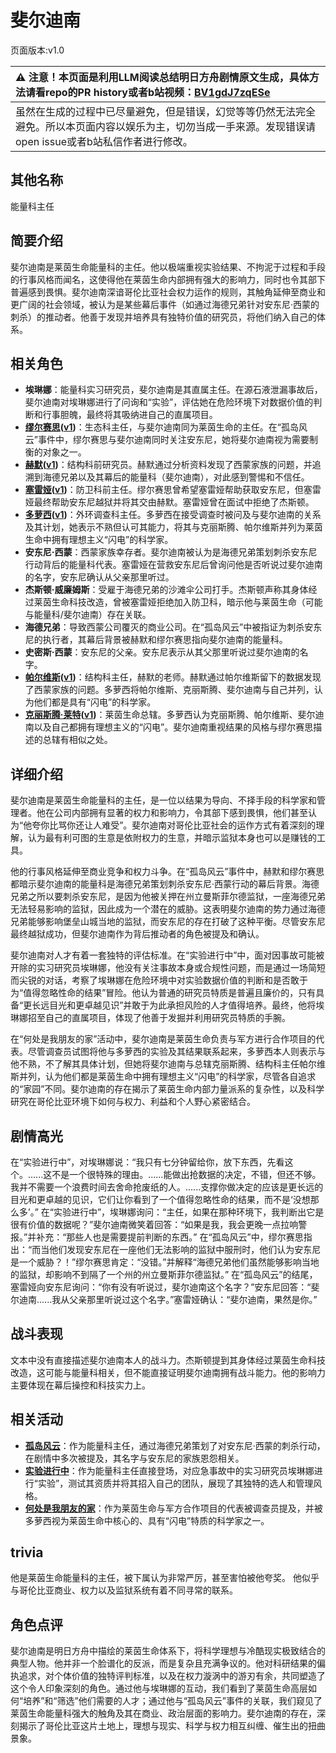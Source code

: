 # 斐尔迪南
页面版本:v1.0
 

| :warning: 注意！本页面是利用LLM阅读总结明日方舟剧情原文生成，具体方法请看repo的PR history或者b站视频：[BV1gdJ7zqESe](https://www.bilibili.com/video/BV1gdJ7zqESe/)         |
|:----------------------------|
| 虽然在生成的过程中已尽量避免，但是错误，幻觉等等仍然无法完全避免。所以本页面内容以娱乐为主，切勿当成一手来源。发现错误请open issue或者b站私信作者进行修改。|



## 其他名称
能量科主任
## 简要介绍
斐尔迪南是莱茵生命能量科的主任。他以极端重视实验结果、不拘泥于过程和手段的行事风格而闻名，这使得他在莱茵生命内部拥有强大的影响力，同时也令其部下普遍感到畏惧。斐尔迪南深谙哥伦比亚社会权力运作的规则，其触角延伸至商业和更广阔的社会领域，被认为是某些幕后事件（如通过海德兄弟针对安东尼·西蒙的刺杀）的推动者。他善于发现并培养具有独特价值的研究员，将他们纳入自己的体系。
## 相关角色
-   **埃琳娜**：能量科实习研究员，斐尔迪南是其直属主任。在源石液泄漏事故后，斐尔迪南对埃琳娜进行了问询和“实验”，评估她在危险环境下对数据价值的判断和行事胆魄，最终将其吸纳进自己的直属项目。
-   **[缪尔赛思](../char_v3/char_249_mlyss.md)([v1](char_249_mlyss.md))**：生态科主任，与斐尔迪南同为莱茵生命的主任。在“孤岛风云”事件中，缪尔赛思与斐尔迪南同时关注安东尼，她将斐尔迪南视为需要制衡的对象之一。
-   **[赫默](../char_v3/char_108_silent.md)([v1](char_108_silent.md))**：结构科前研究员。赫默通过分析资料发现了西蒙家族的问题，并追溯到海德兄弟以及其幕后的能量科（斐尔迪南），对此感到警惕和不信任。
-   **[塞雷娅](../char_v3/char_202_demkni.md)([v1](char_202_demkni.md))**：防卫科前主任。缪尔赛思曾希望塞雷娅帮助获取安东尼，但塞雷娅最终帮助安东尼越狱并将其交由赫默。塞雷娅曾在面试中拒绝了杰斯顿。
-   **[多萝西](../char_v3/char_4048_doroth.md)([v1](char_4048_doroth.md))**：外环调查科主任。多萝西在接受调查时被问及与斐尔迪南的关系及其计划，她表示不熟但认可其能力，将其与克丽斯腾、帕尔维斯并列为莱茵生命中拥有理想主义“闪电”的科学家。
-   **安东尼·西蒙**：西蒙家族幸存者。斐尔迪南被认为是海德兄弟策划刺杀安东尼行动背后的能量科代表。塞雷娅在营救安东尼后曾询问他是否听说过斐尔迪南的名字，安东尼确认从父亲那里听过。
-   **杰斯顿·威廉姆斯**：受雇于海德兄弟的沙滩伞公司打手。杰斯顿声称其身体经过莱茵生命科技改造，曾被塞雷娅拒绝加入防卫科，暗示他与莱茵生命（可能与能量科/斐尔迪南）存在关联。
-   **海德兄弟**：导致西蒙公司覆灭的商业公司。在“孤岛风云”中被指证为刺杀安东尼的执行者，其幕后背景被赫默和缪尔赛思指向斐尔迪南的能量科。
-   **史密斯·西蒙**：安东尼的父亲。安东尼表示从其父那里听说过斐尔迪南的名字。
-   **[帕尔维斯](../char_v3/extended_char_pa_er_wei_si.md)([v1](extended_char_pa_er_wei_si.md))**：结构科主任，赫默的老师。赫默通过帕尔维斯留下的数据发现了西蒙家族的问题。多萝西将帕尔维斯、克丽斯腾、斐尔迪南与自己并列，认为他们都是具有“闪电”的科学家。
-   **[克丽斯腾·莱特](../char_v3/extended_char_336509.md)([v1](extended_char_336509.md))**：莱茵生命总辖。多萝西认为克丽斯腾、帕尔维斯、斐尔迪南以及自己都拥有理想主义的“闪电”。斐尔迪南重视结果的风格与缪尔赛思描述的总辖有相似之处。
## 详细介绍
斐尔迪南是莱茵生命能量科的主任，是一位以结果为导向、不择手段的科学家和管理者。他在公司内部拥有显著的权力和影响力，令其部下感到畏惧，他们甚至认为“他夸你比骂你还让人难受”。斐尔迪南对哥伦比亚社会的运作方式有着深刻的理解，认为最有利可图的生意是依附权力的生意，并暗示监狱本身也可以是赚钱的工具。

他的行事风格延伸至商业竞争和权力斗争。在“孤岛风云”事件中，赫默和缪尔赛思都暗示斐尔迪南的能量科是海德兄弟策划刺杀安东尼·西蒙行动的幕后背景。海德兄弟之所以要刺杀安东尼，是因为他被关押在州立曼斯菲尔德监狱，一座海德兄弟无法轻易影响的监狱，因此成为一个潜在的威胁。这表明斐尔迪南的势力通过海德兄弟能够影响堡垒山城当地的监狱，而安东尼的存在打破了这种平衡。尽管安东尼最终越狱成功，但斐尔迪南作为背后推动者的角色被提及和确认。

斐尔迪南对人才有着一套独特的评估标准。在“实验进行中”中，面对因事故可能被开除的实习研究员埃琳娜，他没有关注事故本身或合规性问题，而是通过一场简短而尖锐的对话，考察了埃琳娜在危险环境中对实验数据价值的判断和是否敢于为“值得忽略性命的结果”冒险。他认为普通的研究员特质是普遍且廉价的，只有具备“更长远目光和更卓越见识”并敢于为此承担风险的人才值得培养。最终，他将埃琳娜招至自己的直属项目，体现了他善于发掘并利用研究员特质的手腕。

在“何处是我朋友的家”活动中，斐尔迪南是莱茵生命负责与军方进行合作项目的代表。尽管调查员试图将他与多萝西的实验及其结果联系起来，多萝西本人则表示与他不熟，不了解其具体计划，但她将斐尔迪南与总辖克丽斯腾、结构科主任帕尔维斯并列，认为他们都是莱茵生命中拥有理想主义“闪电”的科学家，尽管各自追求的“家园”不同。斐尔迪南的存在揭示了莱茵生命内部力量派系的复杂性，以及科学研究在哥伦比亚环境下如何与权力、利益和个人野心紧密结合。
## 剧情高光
在“实验进行中”，对埃琳娜说：“我只有七分钟留给你，放下东西，先看这个。......这不是一个很特殊的理由。......能做出抢数据的决定，不错，但还不够。我并不需要一个浪费时间去舍命抢废纸的人。......支撑你做决定的应该是更长远的目光和更卓越的见识，它们让你看到了一个值得忽略性命的结果，而不是‘没想那么多’。”
在“实验进行中”，埃琳娜询问：“主任，如果在那种环境下，我判断出它是很有价值的数据呢？”斐尔迪南微笑着回答：“如果是我，我会更晚一点拉响警报。”并补充：“那些人也是需要提前判断的东西。”
在“孤岛风云”中，缪尔赛思指出：“而当他们发现安东尼在一座他们无法影响的监狱中服刑时，他们认为安东尼是一个威胁？！”缪尔赛思肯定：“没错。”并解释“海德兄弟他们虽然能够影响当地的监狱，却影响不到隔了一个州的州立曼斯菲尔德监狱。”
在“孤岛风云”的结尾，塞雷娅向安东尼询问：“你有没有听说过，斐尔迪南这个名字？”安东尼回答：“斐尔迪南......我从父亲那里听说过这个名字。”塞雷娅确认：“斐尔迪南，果然是你。”
## 战斗表现
文本中没有直接描述斐尔迪南本人的战斗力。杰斯顿提到其身体经过莱茵生命科技改造，这可能与能量科相关，但不能直接证明斐尔迪南拥有战斗能力。他的影响力主要体现在幕后操控和科技实力上。
## 相关活动
-   **[孤岛风云](../stories/act15d0.md)**：作为能量科主任，通过海德兄弟策划了对安东尼·西蒙的刺杀行动，在剧情中多次被提及，其名字与安东尼的家族恩怨相关。
-   **[实验进行中](../stories/story_halo_set_1.md)**：作为能量科主任直接登场，对应急事故中的实习研究员埃琳娜进行“实验”，测试其资质并将其招入自己的团队，展现了其独特的选人和管理风格。
-   **[何处是我朋友的家](../stories/story_doroth_set_1.md)**：作为莱茵生命与军方合作项目的代表被调查员提及，并被多萝西视为莱茵生命中核心的、具有“闪电”特质的科学家之一。
## trivia
他是莱茵生命能量科的主任，被下属认为非常严厉，甚至害怕被他夸奖。
他似乎与哥伦比亚商业、权力以及监狱系统有着不同寻常的联系。
## 角色点评
斐尔迪南是明日方舟中描绘的莱茵生命体系下，将科学理想与冷酷现实极致结合的典型人物。他并非一个脸谱化的反派，而是复杂且充满争议的。他对科研结果的偏执追求，对个体价值的独特评判标准，以及在权力漩涡中的游刃有余，共同塑造了这个令人印象深刻的角色。通过他与埃琳娜的互动，我们看到了莱茵生命高层如何“培养”和“筛选”他们需要的人才；通过他与“孤岛风云”事件的关联，我们窥见了莱茵生命能量科强大的触角及其在商业、政治层面的影响力。斐尔迪南的存在，深刻揭示了哥伦比亚这片土地上，理想与现实、科学与权力相互纠缠、催生出的扭曲景象。